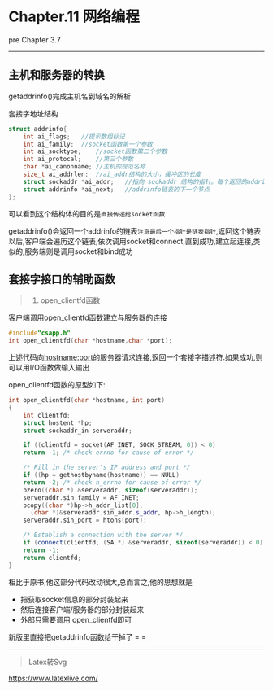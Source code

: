 # Chapter.11 网络编程

pre Chapter 3.7

--------------

## 主机和服务器的转换


getaddrinfo()完成主机名到域名的解析

套接字地址结构

```cpp
struct addrinfo{
    int ai_flags;   //提示数组标记
    int ai_family;  //socket函数第一个参数
    int ai_socktype;    //socket函数第二个参数
    int ai_protocal;    //第三个参数
    char *ai_canonname; //主机的规范名称
    size_t ai_addrlen;  //ai_addr结构的大小，缓冲区的长度
    struct sockaddr *ai_addr;   //指向 sockaddr 结构的指针。每个返回的addrinfo结构中的ai_addr成员指向一个填充的套接字地址结构。
    struct addrinfo *ai_next;   //addrinfo链表的下一个节点
};
```  
可以看到这个结构体的目的是`直接传递给socket函数`

getaddrinfo()会返回一个addrinfo的链表`注意最后一个指针是链表指针`,返回这个链表以后,客户端会遍历这个链表,依次调用socket和connect,直到成功,建立起连接,类似的,服务端则是调用socket和bind成功

## 套接字接口的辅助函数

> 1. open_clientfd函数

客户端调用open_clientfd函数建立与服务器的连接

```cpp
#include"csapp.h"
int open_clientfd(char *hostname,char *port);
```

上述代码向<hostname:port>的服务器请求连接,返回一个套接字描述符.如果成功,则可以用I/O函数做输入输出

open_clientfd函数的原型如下:

```cpp
int open_clientfd(char *hostname, int port) 
{
    int clientfd;
    struct hostent *hp;
    struct sockaddr_in serveraddr;

    if ((clientfd = socket(AF_INET, SOCK_STREAM, 0)) < 0)
	return -1; /* check errno for cause of error */

    /* Fill in the server's IP address and port */
    if ((hp = gethostbyname(hostname)) == NULL)
	return -2; /* check h_errno for cause of error */
    bzero((char *) &serveraddr, sizeof(serveraddr));
    serveraddr.sin_family = AF_INET;
    bcopy((char *)hp->h_addr_list[0], 
	  (char *)&serveraddr.sin_addr.s_addr, hp->h_length);
    serveraddr.sin_port = htons(port);

    /* Establish a connection with the server */
    if (connect(clientfd, (SA *) &serveraddr, sizeof(serveraddr)) < 0)
	return -1;
    return clientfd;
}
```

相比于原书,他这部分代码改动很大,总而言之,他的思想就是  
- 把获取socket信息的部分封装起来
- 然后连接客户端/服务器的部分封装起来
- 外部只需要调用 open_clientfd即可

新版里直接把getaddrinfo函数给干掉了
= =


--------------


> Latex转Svg

https://www.latexlive.com/